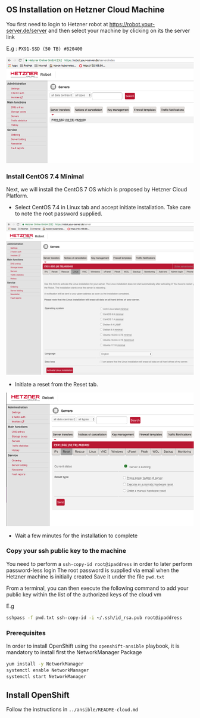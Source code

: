 ## OS Installation on Hetzner Cloud Machine

You first need to login to Hetzner robot
at https://robot.your-server.de/server and then select your machine by clicking on its the server link

E.g : `PX91-SSD (50 TB) #820400`

![Hetzner](hetzner-server.png) 

### Install CentOS 7.4 Minimal

Next, we will install the CentOS 7 OS which is proposed by Hetzner Cloud Platform.

* Select CentOS 7.4 in Linux tab and accept initiate installation. Take care to note the root password supplied.

![Linux installation](linux-installation.png)

* Initiate a reset from the Reset tab.

![Hardware reset](hardware-reset.png)

* Wait a few minutes for the installation to complete

### Copy your ssh public key to the machine

You need to perform a `ssh-copy-id root@ipaddress` in order to later perform password-less login
The root password is supplied via email when the Hetzner machine is initially created
Save it under the file `pwd.txt`

From a terminal, you can then execute the following command to add your public key within the list of the authorized keys of the cloud vm

E.g

```bash
sshpass -f pwd.txt ssh-copy-id -i ~/.ssh/id_rsa.pub root@ipaddress
```

### Prerequisites

In order to install OpenShift using the `openshift-ansible` playbook, it is mandatory to install first the NetworkManager Package 

```bash
yum install -y NetworkManager
systemctl enable NetworkManager
systemctl start NetworkManager
```

## Install OpenShift

Follow the instructions in `../ansible/README-cloud.md`
